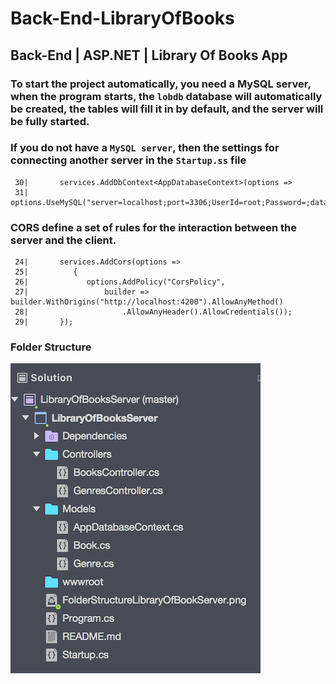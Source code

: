 # Back-End-LibraryOfBooks

## Back-End | ASP.NET | Library Of Books App

### To start the project automatically, you need a MySQL server, when the program starts, the `lobdb` database will automatically be created, the tables will fill it in by default, and the server will be fully started.


### If you do not have a `MySQL server`, then the settings for connecting another server in the `Startup.ss` file

     30|       services.AddDbContext<AppDatabaseContext>(options =>
     31|           options.UseMySQL("server=localhost;port=3306;UserId=root;Password=;database=lobdb;SslMode=none"));
 
 ### CORS define a set of rules for the interaction between the server and the client.
     24|       services.AddCors(options =>
     25|          {
     26|             options.AddPolicy("CorsPolicy",
     27|                 builder => builder.WithOrigins("http://localhost:4200").AllowAnyMethod()
     28|                     .AllowAnyHeader().AllowCredentials());
     29|       });
 
 ### Folder Structure
 
 ![Image alt](https://github.com/JeffersMV/Back-End-LibraryOfBooks/raw/master/FolderStructureLibraryOfBookServer.png)
 
